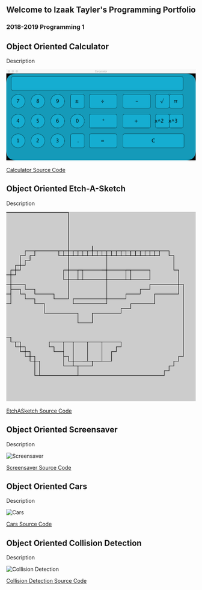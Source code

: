 ## Welcome to Izaak Tayler's Programming Portfolio
### 2018-2019 Programming 1

## Object Oriented Calculator
Description

![Calculator](https://github.com/IzaakTayler/2019ProgrammingPortfolio/blob/master/Calc/CalculatorScreen.png?raw=true)

[Calculator Source Code](https://github.com/IzaakTayler/2019ProgrammingPortfolio/blob/master/Calc/Calculator.zip)

## Object Oriented Etch-A-Sketch
Description

![EtchASketch](https://github.com/IzaakTayler/2019ProgrammingPortfolio/blob/master/EtchASketch/EtchASketch.png?raw=true)

[EtchASketch Source Code]()

## Object Oriented Screensaver
Description

![Screensaver]()

[Screensaver Source Code]()

## Object Oriented Cars
Description

![Cars]()

[Cars Source Code]()

## Object Oriented Collision Detection
Description

![Collision Detection]()

[Collision Detection Source Code]()

##
